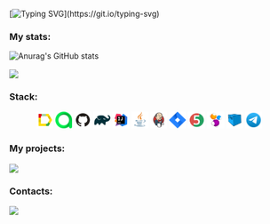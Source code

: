 [![Typing SVG](https://readme-typing-svg.herokuapp.com?color=%2336BCF7&lines=Hi,+i'm+Alyona:)](https://git.io/typing-svg)


### My stats:
![Anurag's GitHub stats](https://github-readme-stats.vercel.app/api?username=Justice2123&show_icons=true&theme=cobalt)

<a href="https://github.com/Justice2123/github-readme-stats"><img align="center" src="https://github-readme-stats.vercel.app/api/top-langs/?username=Justice2123&layout=compact&theme=cobalt" /></a>
### Stack:
<p align="center">
<a href = "https://allurereport.org/"><img src="media/logo/Allure_Report.svg" width="6%" title="Allure_Report"></a>
<a href = "https://qameta.io/"><img src="media/logo/AllureTestOps.svg" width="6%" title="AllureTestOps"></a>
<a href = "https://github.com/"><img src="media/logo/GitHub.svg" width="6%" title="GitHub"></a>
<a href = "https://gradle.com/"><img src="media/logo/Gradle.svg" width="6%" title="Gradle"></a>
<a href = "https://www.jetbrains.com/idea/"><img src="media/logo/Intelij_IDEA.svg" width="6%" title="Intelij_IDEA"></a>
<a href = "https://www.java.com/ru/"><img src="media/logo/Java.svg" width="6%" title="Java"></a>
<a href = "https://www.jenkins.io/"><img src="media/logo/Jenkins.svg" width="6%" title="Jenkins"></a>
<a href = "https://www.atlassian.com/ru/software/jira"><img src="media/logo/jira.svg" width="6%"  title="jira"></a>
<a href = "https://junit.org/junit5/"><img src="media/logo/JUnit5.svg" width="6%" title="JUnit5"></a>
<a href = "https://ru.selenide.org/"><img src="media/logo/Selenide.svg" width="6%" title="Selenide"></a>
<a href = "https://aerokube.com/selenoid/"><img src="media/logo/Selenoid.svg" width="6%" title="Selenoid"></a>
<a href = "https://telegram.org/"><img src="media/logo/Telegram.svg" width="6%" title="telegram"></a>
</p>

### My projects:
<a href="https://github.com/Justice2123/demoqa_test_28_14">
  <img align="center" src="https://github-readme-stats.vercel.app/api/pin/?username=Justice2123&repo=demoqa_test_28_14&theme=cobalt" />
</a>

### Contacts:
<a href='https://t.me/BonjornoAlyona'><img src='https://img.shields.io/badge/Telegram-blue'/></a>

